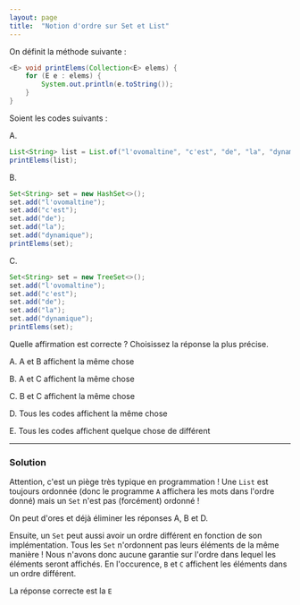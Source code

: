 ```yaml
---
layout: page
title:  "Notion d'ordre sur Set et List"
---
```



On définit la méthode suivante :

```java
<E> void printElems(Collection<E> elems) {
    for (E e : elems) {
        System.out.println(e.toString());
    }
}
```

Soient les codes suivants :

A.

```java
List<String> list = List.of("l'ovomaltine", "c'est", "de", "la", "dynamique");
printElems(list);
```

B.

```java
Set<String> set = new HashSet<>();
set.add("l'ovomaltine");
set.add("c'est");
set.add("de");
set.add("la");
set.add("dynamique");
printElems(set);
```

C.

```java
Set<String> set = new TreeSet<>();
set.add("l'ovomaltine");
set.add("c'est");
set.add("de");
set.add("la");
set.add("dynamique");
printElems(set);
```

Quelle affirmation est correcte ? Choisissez la réponse la plus précise.

A. A et B affichent la même chose

B. A et C affichent la même chose

C. B et C affichent la même chose

D. Tous les codes affichent la même chose

E. Tous les codes affichent quelque chose de différent


***

### Solution

Attention, c'est un piège très typique en programmation ! Une `List` est toujours ordonnée (donc le programme `A` affichera les mots dans l'ordre donné) mais un `Set` n'est pas (forcément) ordonné !

On peut d'ores et déjà éliminer les réponses A, B et D.

Ensuite, un `Set` peut aussi avoir un ordre différent en fonction de son implémentation. Tous les `Set` n'ordonnent pas leurs éléments de la même manière ! Nous n'avons donc aucune garantie sur l'ordre dans lequel les éléments seront affichés. En l'occurence, `B` et `C` affichent les éléments dans un ordre différent.

La réponse correcte est la `E`
